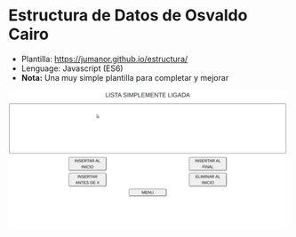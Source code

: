 # Estructura de Datos de Osvaldo Cairo
* Plantilla: https://jumanor.github.io/estructura/
* Lenguage: Javascript (ES6)
* **Nota:** Una muy simple plantilla para completar y mejorar

<img src="https://raw.githubusercontent.com/jumanor/estructura/master/images/presentacion.gif">



